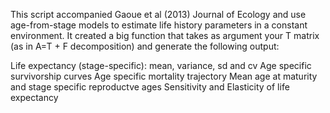 This script accompanied Gaoue et al (2013) Journal of Ecology and use age-from-stage models to estimate life history parameters in a constant environment. It created a big function that takes as argument your T matrix (as in A=T + F decomposition) and generate the following output: 

Life expectancy (stage-specific): mean, variance, sd and cv
Age specific survivorship curves
Age specific mortality trajectory
Mean age at maturity and stage specific reproductve ages
Sensitivity and Elasticity of life expectancy

